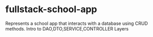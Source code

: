 # fullstack-school-app
Represents a school app that interacts with a database using CRUD methods.   Intro to DAO,DTO,SERVICE,CONTROLLER Layers
